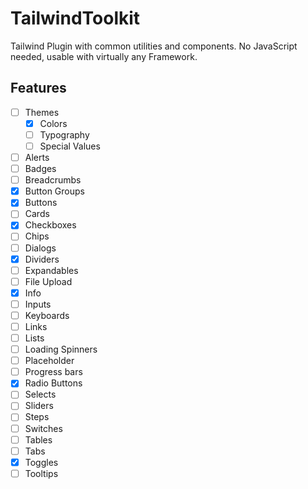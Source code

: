 # TailwindToolkit

Tailwind Plugin with common utilities and components.
No JavaScript needed, usable with virtually any Framework.

## Features

-   [ ] Themes
    -   [x] Colors
    -   [ ] Typography
    -   [ ] Special Values
-   [ ] Alerts
-   [ ] Badges
-   [ ] Breadcrumbs
-   [x] Button Groups
-   [x] Buttons
-   [ ] Cards
-   [x] Checkboxes
-   [ ] Chips
-   [ ] Dialogs
-   [x] Dividers
-   [ ] Expandables
-   [ ] File Upload
-   [x] Info
-   [ ] Inputs
-   [ ] Keyboards
-   [ ] Links
-   [ ] Lists
-   [ ] Loading Spinners
-   [ ] Placeholder
-   [ ] Progress bars
-   [x] Radio Buttons
-   [ ] Selects
-   [ ] Sliders
-   [ ] Steps
-   [ ] Switches
-   [ ] Tables
-   [ ] Tabs
-   [x] Toggles
-   [ ] Tooltips

